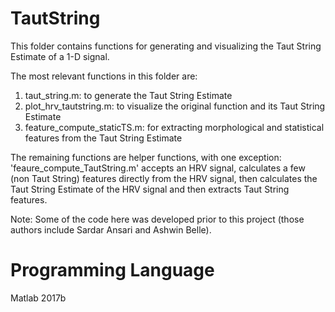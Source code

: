 # TautString

This folder contains functions for generating and visualizing the Taut 
String Estimate of a 1-D signal.

The most relevant functions in this folder are:
1. taut_string.m: to generate the Taut String Estimate
2. plot_hrv_tautstring.m: to visualize the original function and its Taut 
   String Estimate
3. feature_compute_staticTS.m: for extracting morphological and statistical 
   features from the Taut String Estimate

The remaining functions are helper functions, with one exception:
'feaure_compute_TautString.m' accepts an HRV signal, calculates a few 
(non Taut String) features directly from the HRV signal, then calculates 
the Taut String Estimate of the HRV signal and then extracts Taut String 
features.

Note: Some of the code here was developed prior to this project (those 
authors include Sardar Ansari and Ashwin Belle).

# Programming Language
Matlab 2017b
